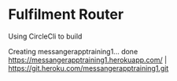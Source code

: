 # Fulfilment Router

Using CircleCli to build

Creating messangerapptraining1... done
https://messangerapptraining1.herokuapp.com/ | https://git.heroku.com/messangerapptraining1.git
